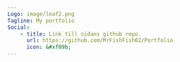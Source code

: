 ```yaml
---
Logo: image/leaf2.png
Tagline: My portfolio
Social:
    - title: Link till sidans github repo.
      url: https://github.com/MrFishFish02/Portfolio
      icon: &#xf09b;
---
```

<!--&#f09b-->